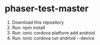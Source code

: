 # phaser-test-master
1. Download this repository
2. Run: npm install
3. Run: ionic cordova platform add android 
4. Run: ionic cordova run android --device
